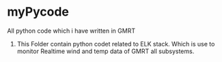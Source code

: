 # myPycode
All python code which i have written in GMRT
1) This Folder contain python codet related to ELK stack. Which is use to monitor Realtime wind and temp data of GMRT all subsystems.
